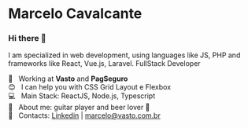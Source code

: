 # Marcelo Cavalcante

### Hi there 👋

I am specialized in web development, using languages like JS, PHP and frameworks like React, Vue.js, Laravel.
FullStack Developer

 :rocket:  &nbsp; Working at **Vasto** and **PagSeguro**
 <br/> :blush: &nbsp; I can help you with CSS Grid Layout e Flexbox
 <br/> :computer: &nbsp; Main Stack: ReactJS, Node.js, Typescript
 <br/> :guitar: &nbsp; About me: guitar player and beer lover :beer:
 <br/> :email: &nbsp; Contacts: [Linkedin](https://www.linkedin.com/in/cavalcantemarcelo/) | [marcelo@vasto.com.br](mailto:marcelo@vasto.com.br)
